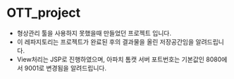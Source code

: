 # OTT_project

* 형상관리 툴을 사용하지 못했을때 만들었던 프로젝트 입니다. 
* 이 레파지토리는 프로젝트가 완료된 후의 결과물을 올린 저장공간임을 알려드립니다.
* View처리는 JSP로 진행하였으며, 아파치 톰캣 서버 포트번호는 기본값인 8080에서 9001로 변경됨을 알려드립니다.
